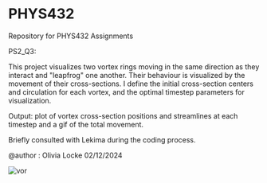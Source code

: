 # PHYS432
Repository for PHYS432 Assignments

PS2_Q3:

This project visualizes two vortex rings moving in the same direction as they interact and "leapfrog" one another. Their behaviour is visualized by the movement of their cross-sections. I define the initial cross-section centers and circulation for each vortex, and the optimal timestep parameters for visualization. 

Output: plot of vortex cross-section positions and streamlines at each timestep and a gif of the total movement. 

Briefly consulted with Lekima during the coding process. 

@author : Olivia Locke
02/12/2024

![vor](https://github.com/olivialocke/PHYS432/assets/105638795/59db9d03-0fea-48f0-988c-41bc731b7a1c)
